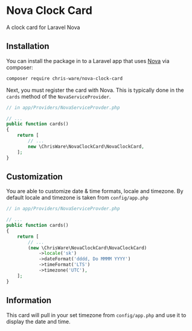 # Nova Clock Card
A clock card for Laravel Nova

 ## Installation

You can install the package in to a Laravel app that uses [Nova](https://nova.laravel.com) via composer:

```bash
composer require chris-ware/nova-clock-card
```

Next, you must register the card with Nova. This is typically done in the `cards` method of the `NovaServiceProvider`.

```php
// in app/Providers/NovaServiceProvder.php

// ...
public function cards()
{
    return [
        // ...
        new \ChrisWare\NovaClockCard\NovaClockCard,
    ];
}
```

 ## Customization
 You are able to customize date & time formats, locale and timezone. By default locale and timezone is taken from `config/app.php`

```php
// in app/Providers/NovaServiceProvder.php

// ...
public function cards()
{
    return [
        // ...
        (new \ChrisWare\NovaClockCard\NovaClockCard)
            ->locale('sk')
            ->dateFormat('dddd, Do MMMM YYYY')
            ->timeFormat('LTS')
            ->timezone('UTC'),
    ];
}
```

 ## Information
 This card will pull in your set timezone from `config/app.php` and use it to display the date and time.
